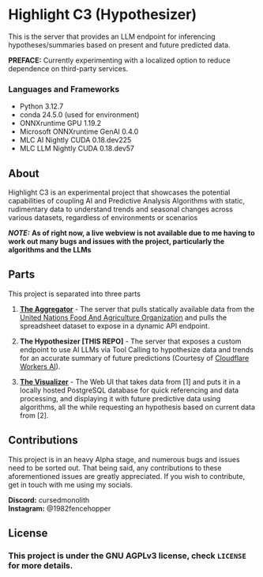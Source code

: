 # Highlight C3 (Hypothesizer)

This is the server that provides an LLM endpoint for inferencing hypotheses/summaries based on present and future predicted data.

**PREFACE:** Currently experimenting with a localized option to reduce dependence on third-party services.

### Languages and Frameworks

- Python 3.12.7
- conda 24.5.0 (used for environment)
- ONNXruntime GPU 1.19.2
- Microsoft ONNXruntime GenAI 0.4.0
- MLC AI Nightly CUDA 0.18.dev225
- MLC LLM Nightly CUDA 0.18.dev57

## About

Highlight C3 is an experimental project that showcases the potential capabilities of coupling AI and Predictive Analysis Algorithms with static, rudimentary data to understand trends and seasonal changes across various datasets, regardless of environments or scenarios

**_NOTE:_** **As of right now, a live webview is not available due to me having to work out many bugs and issues with the project, particularly the algorithms and the LLMs**

## Parts

This project is separated into three parts

1. **[The Aggregator](https://github.com/1982FenceHopper/highlight-c3-aggregator)** - The server that pulls statically available data from the [United Nations Food And Agriculture Organization](https://www.fao.org/home/en) and pulls the spreadsheet dataset to expose in a dynamic API endpoint.

2. **The Hypothesizer [THIS REPO]** - The server that exposes a custom endpoint to use AI LLMs via Tool Calling to hypothesize data and trends for an accurate summary of future predictions (Courtesy of [Cloudflare Workers AI](https://www.cloudflare.com/developer-platform/products/workers-ai/)).

3. [**The Visualizer**](https://github.com/1982FenceHopper/highlight-c3-visualizer) - The Web UI that takes data from [1] and puts it in a locally hosted PostgreSQL database for quick referencing and data processing, and displaying it with future predictive data using algorithms, all the while requesting an hypothesis based on current data from [2].

## Contributions

This project is in an heavy Alpha stage, and numerous bugs and issues need to be sorted out. That being said, any contributions to these aforementioned issues are greatly appreciated. If you wish to contribute, get in touch with me using my socials.

**Discord:** cursedmonolith<br>
**Instagram:** @1982fencehopper

## License

### This project is under the GNU AGPLv3 license, check `LICENSE` for more details.
